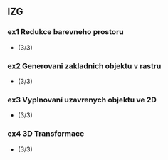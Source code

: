 ## IZG

### ex1 Redukce barevneho prostoru
- (3/3)
### ex2 Generovani zakladnich objektu v rastru
- (3/3)
### ex3 Vyplnovaní uzavrenych objektu ve 2D
- (3/3)
### ex4 3D Transformace
- (3/3)